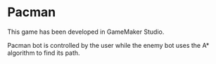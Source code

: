 # Pacman

This game has been developed in GameMaker Studio.

Pacman bot is controlled by the user while the enemy bot uses the A* algorithm to find its path.
